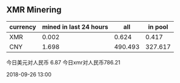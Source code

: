 ## XMR Minering

|currency|mined in last 24 hours|all|in pool|
|---|---|---|---|
|XMR|0.002|0.624|0.417|
|CNY|1.698|490.493|327.617|

今日美元对人民币 6.87	今日xmr对人民币786.21


2018-09-26 13:00